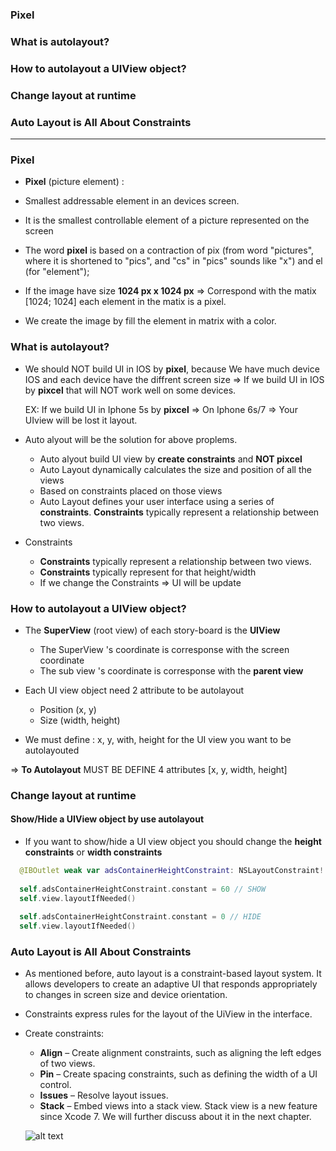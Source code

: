 ### Pixel
### What is autolayout?
### How to autolayout a UIView object?
### Change layout at runtime
### Auto Layout is All About Constraints

--------------------------------------------------------


### Pixel

- **Pixel** (picture element) : 
- Smallest addressable element in an devices screen.
- It is the smallest controllable element of a picture represented on the screen
    
- The word **pixel** is based on a contraction of pix (from word "pictures", where it is shortened to "pics", and "cs" in "pics" sounds like "x") and el (for "element");
  
- If the image have size **1024 px x 1024 px** => Correspond with the matix [1024; 1024] each element in the matix is a pixel.
- We create the image by fill the element in matrix with a color.
  
### What is autolayout?
 - We should NOT build UI in IOS by **pixel**, because We have much device IOS and each device have the diffrent screen size
   => If we build UI in IOS by **pixcel** that will NOT work well on some devices.
   
   EX: If we build UI in Iphone 5s by **pixcel** => On Iphone 6s/7 => Your UIview will be lost it layout.
   
 - Auto alyout will be the solution for above proplems.
   - Auto alyout build UI view by **create constraints** and **NOT pixcel**
   - Auto Layout dynamically calculates the size and position of all the views
   - Based on constraints placed on those views
   - Auto Layout defines your user interface using a series of **constraints**. **Constraints** typically represent a relationship between two views.
   
 - Constraints
   - **Constraints** typically represent a relationship between two views.
   - **Constraints** typically represent for that height/width
   - If we change the Constraints => UI will be update

### How to autolayout a UIView object?
  - The  **SuperView** (root view) of each story-board is the **UIView** 
    - The SuperView 's coordinate is corresponse with the screen coordinate
    - The sub view 's coordinate is corresponse with the **parent view**

  - Each UI view object need 2 attribute to be autolayout
    - Position (x, y)
    - Size (width, height)
  - We must define : x, y, with, height for the UI view you want to be autolayouted
  
  => **To Autolayout** MUST BE DEFINE 4 attributes [x, y, width, height]

### Change layout at runtime
#### Show/Hide a UIView object by use autolayout
  - If you want to show/hide a UI view object you should change the **height constraints** or **width constraints**
  
```swift
  @IBOutlet weak var adsContainerHeightConstraint: NSLayoutConstraint!
  
  self.adsContainerHeightConstraint.constant = 60 // SHOW
  self.view.layoutIfNeeded()
  
  self.adsContainerHeightConstraint.constant = 0 // HIDE
  self.view.layoutIfNeeded()
```

### Auto Layout is All About Constraints
  - As mentioned before, auto layout is a constraint-based layout system. It allows developers to create an adaptive UI that responds appropriately to changes in screen size and device orientation.
  - Constraints express rules for the layout of the UiView in the interface.
  
  - Create constraints: 
    - **Align** – Create alignment constraints, such as aligning the left edges of two views.
    - **Pin** – Create spacing constraints, such as defining the width of a UI control.
    - **Issues** – Resolve layout issues.
    - **Stack** – Embed views into a stack view. Stack view is a new feature since Xcode 7. We will further discuss about it in the next chapter.
    
    ![alt text](https://github.com/leminhtuan2015/Today-I-learned/blob/master/images/auto-layout-4.png?raw=true")
    
